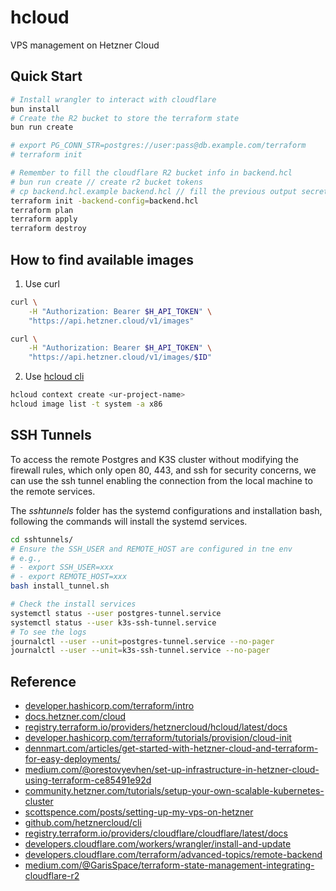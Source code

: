 # hcloud
VPS management on Hetzner Cloud

## Quick Start

```bash
# Install wrangler to interact with cloudflare
bun install
# Create the R2 bucket to store the terraform state
bun run create

# export PG_CONN_STR=postgres://user:pass@db.example.com/terraform
# terraform init

# Remember to fill the cloudflare R2 bucket info in backend.hcl
# bun run create // create r2 bucket tokens
# cp backend.hcl.example backend.hcl // fill the previous output secrets to this file
terraform init -backend-config=backend.hcl
terraform plan
terraform apply
terraform destroy
```

## How to find available images

1. Use curl

```bash
curl \
	-H "Authorization: Bearer $H_API_TOKEN" \
	"https://api.hetzner.cloud/v1/images"

curl \
	-H "Authorization: Bearer $H_API_TOKEN" \
	"https://api.hetzner.cloud/v1/images/$ID"
```

2. Use [hcloud cli](https://github.com/hetznercloud/cli)

```bash
hcloud context create <ur-project-name>
hcloud image list -t system -a x86
```

## SSH Tunnels

To access the remote Postgres and K3S cluster without modifying the firewall rules,
which only open 80, 443, and ssh for security concerns, we can use the ssh tunnel
enabling the connection from the local machine to the remote services.

The *sshtunnels* folder has the systemd configurations and installation bash, following
the commands will install the systemd services.

```bash
cd sshtunnels/
# Ensure the SSH_USER and REMOTE_HOST are configured in tne env
# e.g., 
# - export SSH_USER=xxx
# - export REMOTE_HOST=xxx
bash install_tunnel.sh

# Check the install services
systemctl status --user postgres-tunnel.service
systemctl status --user k3s-ssh-tunnel.service
# To see the logs
journalctl --user --unit=postgres-tunnel.service --no-pager
journalctl --user --unit=k3s-ssh-tunnel.service --no-pager
```

## Reference

- [developer.hashicorp.com/terraform/intro](https://developer.hashicorp.com/terraform/intro)
- [docs.hetzner.com/cloud](https://docs.hetzner.com/cloud)
- [registry.terraform.io/providers/hetznercloud/hcloud/latest/docs](https://registry.terraform.io/providers/hetznercloud/hcloud/latest/docs)
- [developer.hashicorp.com/terraform/tutorials/provision/cloud-init](https://developer.hashicorp.com/terraform/tutorials/provision/cloud-init)
- [dennmart.com/articles/get-started-with-hetzner-cloud-and-terraform-for-easy-deployments/](https://dennmart.com/articles/get-started-with-hetzner-cloud-and-terraform-for-easy-deployments/)
- [medium.com/@orestovyevhen/set-up-infrastructure-in-hetzner-cloud-using-terraform-ce85491e92d](https://medium.com/@orestovyevhen/set-up-infrastructure-in-hetzner-cloud-using-terraform-ce85491e92d)
- [community.hetzner.com/tutorials/setup-your-own-scalable-kubernetes-cluster](https://community.hetzner.com/tutorials/setup-your-own-scalable-kubernetes-cluster)
- [scottspence.com/posts/setting-up-my-vps-on-hetzner](https://scottspence.com/posts/setting-up-my-vps-on-hetzner)
- [github.com/hetznercloud/cli](https://github.com/hetznercloud/cli)
- [registry.terraform.io/providers/cloudflare/cloudflare/latest/docs](https://registry.terraform.io/providers/cloudflare/cloudflare/latest/docs)
- [developers.cloudflare.com/workers/wrangler/install-and-update](https://developers.cloudflare.com/workers/wrangler/install-and-update/)
- [developers.cloudflare.com/terraform/advanced-topics/remote-backend](https://developers.cloudflare.com/terraform/advanced-topics/remote-backend/)
- [medium.com/@GarisSpace/terraform-state-management-integrating-cloudflare-r2](https://medium.com/@GarisSpace/terraform-state-management-integrating-cloudflare-r2-b2e82798896d)
